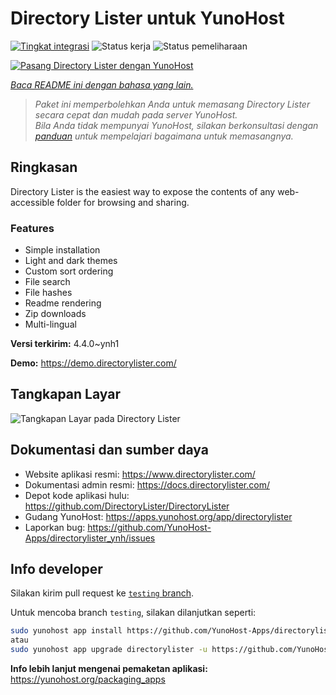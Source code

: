 <!--
N.B.: README ini dibuat secara otomatis oleh <https://github.com/YunoHost/apps/tree/master/tools/readme_generator>
Ini TIDAK boleh diedit dengan tangan.
-->

# Directory Lister untuk YunoHost

[![Tingkat integrasi](https://apps.yunohost.org/badge/integration/directorylister)](https://ci-apps.yunohost.org/ci/apps/directorylister/)
![Status kerja](https://apps.yunohost.org/badge/state/directorylister)
![Status pemeliharaan](https://apps.yunohost.org/badge/maintained/directorylister)

[![Pasang Directory Lister dengan YunoHost](https://install-app.yunohost.org/install-with-yunohost.svg)](https://install-app.yunohost.org/?app=directorylister)

*[Baca README ini dengan bahasa yang lain.](./ALL_README.md)*

> *Paket ini memperbolehkan Anda untuk memasang Directory Lister secara cepat dan mudah pada server YunoHost.*  
> *Bila Anda tidak mempunyai YunoHost, silakan berkonsultasi dengan [panduan](https://yunohost.org/install) untuk mempelajari bagaimana untuk memasangnya.*

## Ringkasan

Directory Lister is the easiest way to expose the contents of any web-accessible folder for browsing and sharing.

### Features

- Simple installation
- Light and dark themes
- Custom sort ordering
- File search
- File hashes
- Readme rendering
- Zip downloads
- Multi-lingual


**Versi terkirim:** 4.4.0~ynh1

**Demo:** <https://demo.directorylister.com/>

## Tangkapan Layar

![Tangkapan Layar pada Directory Lister](./doc/screenshots/Screenshot.png)

## Dokumentasi dan sumber daya

- Website aplikasi resmi: <https://www.directorylister.com/>
- Dokumentasi admin resmi: <https://docs.directorylister.com/>
- Depot kode aplikasi hulu: <https://github.com/DirectoryLister/DirectoryLister>
- Gudang YunoHost: <https://apps.yunohost.org/app/directorylister>
- Laporkan bug: <https://github.com/YunoHost-Apps/directorylister_ynh/issues>

## Info developer

Silakan kirim pull request ke [`testing` branch](https://github.com/YunoHost-Apps/directorylister_ynh/tree/testing).

Untuk mencoba branch `testing`, silakan dilanjutkan seperti:

```bash
sudo yunohost app install https://github.com/YunoHost-Apps/directorylister_ynh/tree/testing --debug
atau
sudo yunohost app upgrade directorylister -u https://github.com/YunoHost-Apps/directorylister_ynh/tree/testing --debug
```

**Info lebih lanjut mengenai pemaketan aplikasi:** <https://yunohost.org/packaging_apps>
